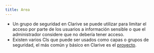 ```yaml
---
title: Area
---
```

* Un grupo de seguridad en Clarive se puede utilizar para limitar el acceso por parte de los usuarios a información sensible o que el administrador considere que no debería tener acceso.
* Existen varios CIs que puede ser usados como capas o grupos de seguridad, el más común y básico en Clarive es el [proyecto](Conceptos/project).